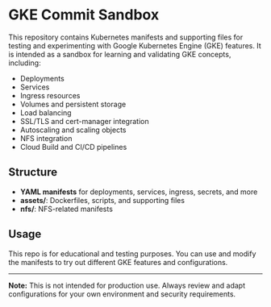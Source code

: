 # GKE Commit Sandbox

This repository contains Kubernetes manifests and supporting files for testing and experimenting with Google Kubernetes Engine (GKE) features. It is intended as a sandbox for learning and validating GKE concepts, including:

- Deployments
- Services
- Ingress resources
- Volumes and persistent storage
- Load balancing
- SSL/TLS and cert-manager integration
- Autoscaling and scaling objects
- NFS integration
- Cloud Build and CI/CD pipelines

## Structure

- **YAML manifests** for deployments, services, ingress, secrets, and more
- **assets/**: Dockerfiles, scripts, and supporting files
- **nfs/**: NFS-related manifests

## Usage

This repo is for educational and testing purposes. You can use and modify the manifests to try out different GKE features and configurations.

---

**Note:** This is not intended for production use. Always review and adapt configurations for your own environment and security requirements.
